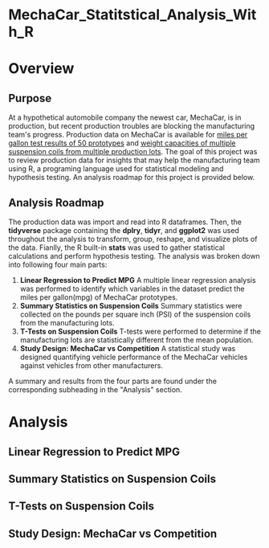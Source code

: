 # MechaCar_Statitstical_Analysis_With_R
# Overview 
## Purpose
At a hypothetical automobile company the newest car, MechaCar, is in production, but recent production troubles are blocking the manufacturing team's progress. Production data on MechaCar is available for [miles per gallon test results of 50 prototypes](Resources/MechaCar_mpg.csv) and [weight capacities of multiple suspension coils from multiple production lots](Resources/Suspension_Coil.csv). The goal of this project was to review production data for insights that may help the manufacturing team using R, a programing language used for statistical modeling and hypothesis testing. An analysis roadmap for this project is provided below.
## Analysis Roadmap
The production data was import and read into R dataframes. Then, the **tidyverse** package containing the **dplry**, **tidyr**, and **ggplot2** was used throughout the analysis to transform, group, reshape, and visualize plots of the data. Fianlly, the R built-in **stats** was used to gather statistical calculations and perform hypothesis testing. The analysis was broken down into following four main parts:

1. **Linear Regression to Predict MPG**
  A multiple linear regression analysis was performed to identify which variables in the dataset predict the miles per gallon(mpg) of MechaCar prototypes.
2. **Summary Statistics on Suspension Coils**
  Summary statistics were collected on the pounds per square inch (PSI) of the suspension coils from the manufacturing lots.
3. **T-Tests on Suspension Coils**
  T-tests were performed to determine if the manufacturing lots are statistically different from the mean population.
4. **Study Design: MechaCar vs Competition**
  A statistical study was designed quantifying vehicle performance of the MechaCar vehicles against vehicles from other manufacturers.

A summary and results from the four parts are found under the corresponding subheading in the "Analysis" section.
# Analysis 
## Linear Regression to Predict MPG
## Summary Statistics on Suspension Coils
## T-Tests on Suspension Coils
## Study Design: MechaCar vs Competition